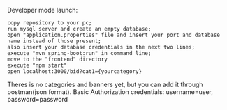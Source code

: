 Developer mode launch:

    copy repository to your pc;
    run mysql server and create an empty database;
    open "application.properties" file and insert your port and database name instead of those present;
    also insert your database credentials in the next two lines;
    execute "mvn spring-boot:run" in command line;
    move to the "frontend" directory
    execute "npm start"
    open localhost:3000/bid?cat1={yourcategory}
  
  
 Theres is no categories and banners yet, but you can add it through postman(json format). Basic Authorization credentials: username=user, password=password
